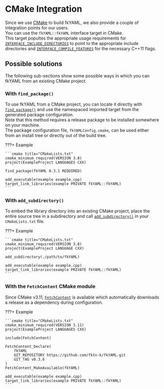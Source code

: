 # CMake Integration

Since we use [CMake](https://cmake.org/) to build fkYAML, we also provide a couple of integration points for our users.  
You can use the `fkYAML::fkYAML` interface target in CMake.  
This target popultes the appropriate usage requirements for [`INTERFACE_INCLUDE_DIRECTORIES`](https://cmake.org/cmake/help/latest/prop_tgt/INTERFACE_INCLUDE_DIRECTORIES.html) to point to the appropriate include directories and [`INTERFACE_COMPILE_FEATURES`](https://cmake.org/cmake/help/latest/prop_tgt/INTERFACE_COMPILE_FEATURES.html) for the necessary C++11 flags.  

## Possible solutions

The following sub-sections show some possible ways in which you can fkYAML from an existing CMake project.  

### With `find_package()`

To use fkYAML from a CMake project, you can locate it directly with [`find_package()`](https://cmake.org/cmake/help/latest/command/find_package.html) and use the namespaced imported target from the generated package configuration.  
Note that this method requires a release package to be installed somewhere on your machine.  
The package configuration file, `fkYAMLConfig.cmake`, can be used either from an install tree or directly out of the build tree.  

???+ Example

    ```cmake title="CMakeLists.txt"
    cmake_minimum_required(VERSION 3.8)
    project(ExampleProject LANGUAGES CXX)

    find_package(fkYAML 0.3.1 REQUIRED)

    add_executable(example example.cpp)
    target_link_libraries(example PRIVATE fkYAML::fkYAML)
    ```

### With `add_subdirectory()`

To embed the library directory into an existing CMake project, place the entire source tree in a subdirectory and call [`add_subdirectory()`](https://cmake.org/cmake/help/latest/command/add_subdirectory.html) in your `CMakeLists.txt` file.  

???+ Example

    ```cmake title="CMakeLists.txt"
    cmake_minimum_required(VERSION 3.8)
    project(ExampleProject LANGUAGE CXX)

    add_subdirectory(./path/to/fkYAML)

    add_executable(example example.cpp)
    target_link_libraries(example PRIVATE fkYAML::fkYAML)
    ```

### With the `FetchContent` CMake module

Since CMake v3.11, [`FetchContent`](https://cmake.org/cmake/help/latest/module/FetchContent.html) is available which automatically downloads a release as a dependency during configuration.  

???+ Example

    ```cmake title="CMakeLists.txt"
    cmake_minimum_required(VERSION 3.11)
    project(ExampleProject LANGUAGES CXX)

    include(FetchContent)

    FetchContent_Declare(
        fkYAML
        GIT_REPOSITORY https://github.com/fktn-k/fkYAML.git
        GIT_TAG v0.3.6
    )
    FetchContent_MakeAvailable(fkYAML)

    add_executable(example example.cpp)
    target_link_libraries(example PRIVATE fkYAML::fkYAML)
    ```
